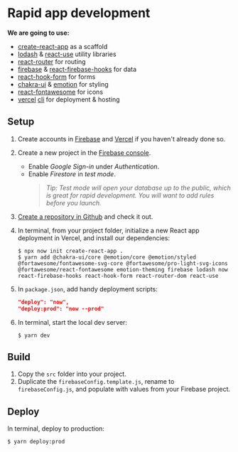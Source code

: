 # Rapid app development

**We are going to use:**

- [create-react-app](https://github.com/facebook/create-react-app) as a scaffold
- [lodash](https://lodash.com/docs/4.17.15) & [react-use](https://github.com/streamich/react-use) utility libraries
- [react-router](https://reacttraining.com/react-router/web/guides/quick-start) for routing
- [firebase](https://firebase.google.com/) & [react-firebase-hooks](https://github.com/CSFrequency/react-firebase-hooks) for data
- [react-hook-form](https://react-hook-form.com/api/) for forms
- [chakra-ui](https://chakra-ui.com/getting-started) & [emotion](https://emotion.sh/docs/emotion) for styling
- [react-fontawesome](https://fontawesome.com/how-to-use/on-the-web/using-with/react) for icons
- [vercel](https://vercel.com/) [cli](https://vercel.com/docs/v2/platform/deployments#vercel-cli) for deployment & hosting

## Setup

1. Create accounts in [Firebase](https://firebase.google.com/) and [Vercel](https://vercel.com/) if you haven't already done so.

1. Create a new project in the [Firebase console](https://console.firebase.google.com/).
   - Enable *Google Sign-in* under *Authentication*.
   - Enable *Firestore* in *test mode*.
      > *Tip: Test mode will open your database up to the public, which is great for rapid development. You will want to add rules before you launch.*

1. [Create a repository in Github](https://github.com/new) and check it out.

1. In terminal, from your project folder, initialize a new React app deployment in Vercel, and install our dependencies:
   ```
   $ npx now init create-react-app .
   $ yarn add @chakra-ui/core @emotion/core @emotion/styled @fortawesome/fontawesome-svg-core @fortawesome/pro-light-svg-icons @fortawesome/react-fontawesome emotion-theming firebase lodash now react-firebase-hooks react-hook-form react-router-dom react-use
   ```

1. In `package.json`, add handy deployment scripts:
   ```json
   "deploy": "now",
   "deploy:prod": "now --prod"
   ```
   
1. In terminal, start the local dev server:
   ```
   $ yarn dev
   ```

## Build

1. Copy the `src` folder into your project.
1. Duplicate the `firebaseConfig.template.js`, rename to `firebaseConfig.js`, and populate with values from your Firebase project. 

## Deploy
   
In terminal, deploy to production:
   ```
   $ yarn deploy:prod
   ```
